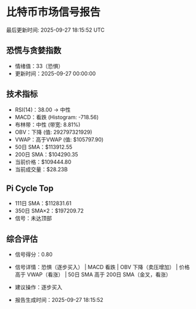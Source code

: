 # 比特币市场信号报告

最后更新时间: 2025-09-27 18:15:52 UTC

## 恐慌与贪婪指数
- 情绪值：33（恐惧）
- 更新时间：2025-09-27 00:00:00

## 技术指标
- RSI(14)：38.00 → 中性
- MACD：看跌 (Histogram: -718.56)
- 布林带：中性 (带宽: 8.81%)
- OBV：下降 (值: 292797321929)
- VWAP：高于VWAP (值: $105797.90)
- 50日 SMA：$113912.55
- 200日 SMA：$104290.35
- 当前价格：$109444.80
- 当前成交量：$28.23B

## Pi Cycle Top
- 111日 SMA：$112831.61
- 350日 SMA×2：$197209.72
- 信号：未达顶部

## 综合评估
- 信号得分：0.80
- 信号详情：恐惧（逐步买入） | MACD 看跌 | OBV 下降（卖压增加） | 价格高于 VWAP（看涨） | 50日 SMA 高于 200日 SMA（金叉，看涨）
- 建议操作：逐步买入

- 报告生成时间：2025-09-27 18:15:52